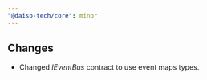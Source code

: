 ```yaml
---
"@daiso-tech/core": minor
---
```


## Changes
- Changed <i>IEventBus</i> contract to use event maps types.
